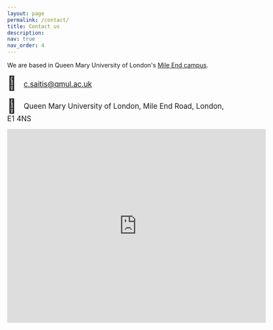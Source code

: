 ```yaml
---
layout: page
permalink: /contact/
title: Contact us
description:
nav: true
nav_order: 4
---
```


We are based in Queen Mary University of London's [Mile End campus](https://www.qmul.ac.uk/about/howtofindus/mileend/index.html).

<span style="font-size: xx-large; padding-right: 10pt;">📨</span> <span style="font-size: larger; vertical-align: 16%; height: 100%;">[c.saitis@qmul.ac.uk](mailto:c.saitis@qmul.ac.uk)</span>

<span style="font-size: xx-large; padding-right: 10pt;">📌</span> <span style="font-size: larger; vertical-align: 25%; height: 100%;">Queen Mary University of London, Mile End Road, London, E1 4NS</span>

<div style="text-align: center"><iframe src="https://www.google.com/maps/embed?pb=!1m18!1m12!1m3!1d2482.40849239505!2d-0.04256854808755788!3d51.524067079537886!2m3!1f0!2f0!3f0!3m2!1i1024!2i768!4f13.1!3m3!1m2!1s0x48761d2f4ebb40dd%3A0xc0cca7de33120519!2sQueen+Mary+University+of+London!5e0!3m2!1sen!2suk!4v1539351975334" allowfullscreen="" width="600" height="450" style="border: none"></iframe></div>
